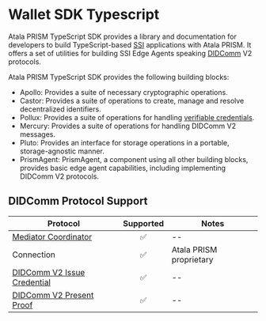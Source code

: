 # Wallet SDK Typescript

Atala PRISM TypeScript SDK provides a library and documentation for developers to build TypeScript-based [SSI](https://github.com/input-output-hk/atala-prism-docs/blob/main/documentation/docs/concepts/glossary.md#self-sovereign-identity) applications with Atala PRISM. It offers a set of utilities for building SSI Edge Agents speaking [DIDComm](https://github.com/input-output-hk/atala-prism-docs/blob/main/documentation/docs/concepts/glossary.md#didcomm) V2 protocols.

Atala PRISM TypeScript SDK provides the following building blocks:

* Apollo: Provides a suite of necessary cryptographic operations.
* Castor: Provides a suite of operations to create, manage and resolve decentralized identifiers.
* Pollux: Provides a suite of operations for handling [verifiable credentials](https://github.com/input-output-hk/atala-prism-docs/blob/main/documentation/docs/concepts/glossary.md#verifiable-credentials).
* Mercury: Provides a suite of operations for handling DIDComm V2 messages.
* Pluto: Provides an interface for storage operations in a portable, storage-agnostic manner.
* PrismAgent: PrismAgent, a component using all other building blocks, provides basic edge agent capabilities, including implementing DIDComm V2 protocols.

## DIDComm Protocol Support

| Protocol | Supported | Notes |
| --- | :--: | -- |
| [Mediator Coordinator](https://didcomm.org/mediator-coordination/2.0/) | :white_check_mark: | -- |
| Connection | :white_check_mark: | Atala PRISM proprietary |
| [DIDComm V2 Issue Credential](https://github.com/decentralized-identity/waci-didcomm/tree/main/issue_credential) | :white_check_mark: | -- |
| [DIDComm V2 Present Proof](https://github.com/decentralized-identity/waci-didcomm/blob/main/present_proof/present-proof-v3.md) | :white_check_mark: | -- |
